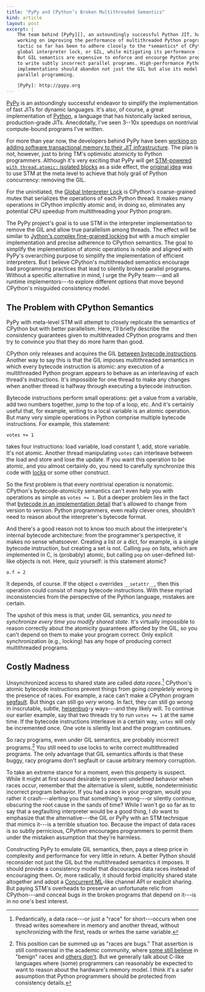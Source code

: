 ```yaml
---
title: "PyPy and CPython’s Broken Multithreaded Semantics"
kind: article
layout: post
excerpt: |
    The team behind [PyPy][], an astoundingly successful Python JIT, has been
    working on improving the performance of multithreaded Python programs. The
    tactic so far has been to adhere closely to the *semantics* of CPython's
    global interpreter lock, or GIL, while mitigating its performance impact.
    But GIL semantics are expensive to enforce and encourge Python programmers
    to write subtly incorrect parallel programs. High-performance Python
    implementations should abandon not just the GIL but also its model for
    parallel programming.

    [PyPy]: http://pypy.org
---
```


[PyPy][] is an astoundingly successful endeavor to simplify the implementation of fast JITs for dynamic languages. It's also, of course, a great implementation of [Python][], a language that has historically lacked serious, production-grade JITs. Anecdotally, I've seen 3--10x speedups on nontrivial compute-bound programs I've written.

For more than year now, the developers behind PyPy have been [working on adding software transactional memory to their JIT infrastructure][tmblog]. The plan is not, however, just to bring TM's optimistic atomicity to Python programmers. Although it's very exciting that PyPy will get [STM-powered `with thread.atomic:` isolated blocks][multicoreblog] as a side effect, the [original idea][tmblog] was to use STM at the meta level to achieve that holy grail of Python concurrency: removing the GIL.

For the uninitiated, the [Global Interpreter Lock][gil] is CPython's coarse-grained mutex that serializes the operations of each Python thread. It makes many operations in CPython implicitly atomic and, in doing so, eliminates any potential CPU speedup from multithreading your Python program.

The PyPy project's goal is to use STM in the interpreter implementation to remove the GIL and allow true parallelism among threads. The effect will be similar to [Jython's complex fine-grained locking][jythongil] but with a much simpler implementation and precise adherence to CPython semantics. The goal to simplify the implementation of atomic operations is noble and aligned with PyPy's overarching purpose to simplify the implementation of efficient interpreters. But I believe CPython's multithreaded semantics encourage bad programming practices that lead to silently broken parallel programs. Without a specific alternative in mind, I urge the PyPy team---and all runtime implementors---to explore different options that move beyond CPython's misguided consistency model.

[jythongil]: http://www.jython.org/jythonbook/en/1.0/Concurrency.html
[gil]: http://wiki.python.org/moin/GlobalInterpreterLock

## The Problem with CPython Semantics

PyPy with meta-level STM will attempt to closely replicate the semantics of CPython but with better parallelism. Here, I'll briefly describe the consistency guarantees given to multithreaded CPython programs and then try to convince you that they do more harm than good.

CPython only releases and acquires the GIL [between bytecode instructions][atomicops]. Another way to say this is that the GIL imposes multithreaded semantics in which every bytecode instruction is atomic: any execution of a multithreaded Python program appears to behave as an interleaving of each thread's instructions. It's impossible for one thread to make any changes when another thread is halfway through executing a bytecode instruction.

Bytecode instructions perform small operations: get a value from a variable, add two numbers together, jump to the top of a loop, etc. And it's certainly useful that, for example, writing to a local variable is an atomic operation. But many very simple operations in Python comprise multiple bytecode instructions. For example, this statement:

	votes += 1

takes four instructions: load variable, load constant 1, add, store variable. It's not atomic. Another thread manipulating `votes` can interleave between the load and store and lose the update. If you want this operation to be atomic, and you almost certainly do, you need to carefully synchronize this code with [locks][] or some other construct.

[locks]: http://docs.python.org/library/threading.html#threading.Lock

So the first problem is that every nontrivial operation is nonatomic. CPython's bytecode-atomicity semantics can't even help you with operations as simple as `votes += 1`. But a deeper problem lies in the fact that [bytecode in an implementation detail][dis] that's allowed to change from version to version. Python programmers, even really clever ones, shouldn't need to reason about the interpreter's bytecode format.

And there's a good reason not to know too much about the interpreter's  internal bytecode architecture: from the programmer's perspective, it makes no sense whatsoever. Creating a list or a dict, for example, is a single bytecode instruction, but creating a set is not. Calling `pop` on lists, which are implemented in C, is (probably) atomic, but calling `pop` on user-defined list-like objects is not. Here, quiz yourself: is this statement atomic?

	o.f = 2

It depends, of course. If the object `o` overrides `__setattr__`, then this operation could consist of many bytecode instructions. With these myriad inconsistencies from the perspective of the Python language, mistakes are certain.

The upshot of this mess is that, under GIL semantics, *you need to synchronize every time you modify shared state*. It's virtually impossible to reason correctly about the atomicity guarantees afforded by the GIL, so you can't depend on them to make your program correct. Only explicit synchronization (e.g., locking) has any hope of producing correct multithreaded programs.

[dis]: http://docs.python.org/library/dis.html
[atomicops]: http://docs.python.org/faq/library.html#what-kinds-of-global-value-mutation-are-thread-safe

## Costly Madness

Unsynchronized access to shared state are called *data races*.[^race] CPython's atomic bytecode instructions prevent things from going *completely* wrong in the presence of races. For example, a race can't make a CPython program [segfault][]. But things can still go *very* wrong. In fact, they can still go wrong in inscrutable, subtle, [heisenbug][]-y ways---and they likely will. To continue our earlier example, say that two threads try to run `votes += 1` at the same time. If the bytecode instructions interleave in a certain way, `votes` will only be incremented once. One vote is silently lost and the program continues.

[^race]:  Pedantically, a data race---or just a "race" for short---occurs when one thread writes somewhere in memory and another thread, without synchronizing with the first, reads or writes the same variable.

[heisenbug]: http://en.wikipedia.org/wiki/Heisenbug

So racy programs, even under GIL semantics, are probably incorrect programs.[^racebugs] You still need to use locks to write correct multithreaded programs.
The only advantage that GIL semantics affords is that these buggy, racy programs don't segfault or cause arbitrary memory corruption.

[^racebugs]: This position can be summed up as "races are bugs." That assertion is still controversial in the academic community, where [some still believe][portend] in "benign" races and [others don't][boehm]. But we generally talk about C-like languages where (some) programmers can reasonably be expected to want to reason about the hardware's memory model. I think it's a safer assumption that Python programmers should be protected from consistency details.

To take an extreme stance for a moment, even this property is suspect. While it might at first sound desirable to prevent undefined behavior when races occur, remember that the alternative is silent, subtle, nondeterministic incorrect program behavior. If you had a race in your program, would you rather it crash---alerting you that something's wrong---or silently continue, obscuring the root cause in the sands of time? While I won't go so far as to say that a segfaulting interpreter would be a good thing, I *do* want to emphasize that the alternative---the GIL or PyPy with an STM technique that mimics it---is a terrible situation too. Because the impact of data races is so subtly pernicious, CPython encourages programmers to permit them under the mistaken assumption that they're harmless.

[tmblog]: http://morepypy.blogspot.com/2011/08/we-need-software-transactional-memory.html
[multicoreblog]: http://morepypy.blogspot.com/2012/08/multicore-programming-in-pypy-and.html

Constructing PyPy to emulate GIL semantics, then, pays a steep price in complexity and performance for very little in return. A better Python should reconsider not just the GIL but the multithreaded semantics it imposes. It should provide a consistency model that discourages data races instead of encouraging them. Or, more radically, it should forbid implicitly shared state altogether and adopt a [Concurrent ML][cml]-like channel API or explicit sharing. But paying STM's overheads to preserve an unfortunate relic from CPython---and conceal bugs in the broken programs that depend on it---is in no one's best interest.

[cml]: http://cml.cs.uchicago.edu
[segfault]: http://en.wikipedia.org/wiki/Segmentation_fault
[boehm]: http://static.usenix.org/event/hotpar11/tech/final_files/Boehm.pdf
[PyPy]: http://pypy.org
[Python]: http://python.org
[portend]: http://infoscience.epfl.ch/record/173730
